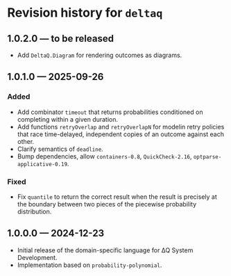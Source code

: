# Revision history for `deltaq`

## 1.0.2.0 — to be released

* Add `DeltaQ.Diagram` for rendering outcomes as diagrams.

## 1.0.1.0 — 2025-09-26

### Added

* Add combinator `timeout` that returns probabilities conditioned
  on completing within a given duration.
* Add functions `retryOverlap` and `retryOverlapN` for modelin retry policies
  that race time-delayed, independent copies of an outcome against each other.
* Clarify semantics of `deadline`.
* Bump dependencies, allow `containers-0.8`, `QuickCheck-2.16`, `optparse-applicative-0.19`.

### Fixed

* Fix `quantile` to return the correct result when the result is precisely at the boundary between two pieces of the piecewise probability distribution.

## 1.0.0.0 — 2024-12-23

* Initial release of the domain-specific language for ∆Q System Development.
* Implementation based on `probability-polynomial`.
